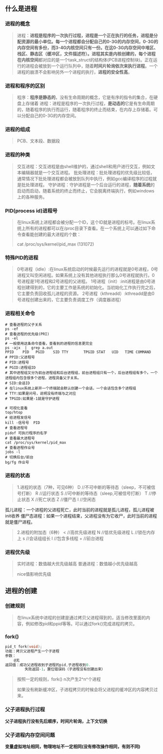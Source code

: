 ## 什么是进程

### 进程的概念

> 进程：**进程是程序的一次执行过程，进程是一个正在执行的任务，进程是分配资源的最小单位。**每一个进程都会分配自己的0-3G的内存空间，0-3G的内存空间有多份，而3-4G内核空间只有一份。在这0-3G内存空间中堆区、栈区、静态区（缓冲区，文件描述符）。进程其实是内核创建的，每个进程在**内核空间**都对应的是一个task_struct的结构体(PCB进程控制块)。正在运行的进程会被放到一个运行队列中，随着**时间片轮询依次来执行进程**。一个进程的崩溃不会影响另外一个进程的执行，**进程的安全性高**。

### 进程和程序的区别

> 程序：**程序是静态的**，没有生命周期的概念，它是有序的指令的集合，在硬盘上存储着
> 进程：进程是程序的一次执行过程，**是动态的**它是有生命周期的，随着程序的执行而运行，随着程序的终止而结束，在内存上存储着。可以分配自己的0-3G的内存空间。
### 进程的组成

> PCB、文本段、数据段

### 进程的种类

> 交互进程：交互进程是由shell维护的，通过shell和用户进行交互，例如文本编辑器就是一个交互进程。
批处理进程：批处理进程的优先级比较低，通常情况下批处理进程都会被放到队列中执行，例如gcc编译程序的过程就是批处理进程。
守护进程：守护进程是一个后台运行的进程，**随着系统**的启动而启动，随着系统的终止而终止，它会脱离终端执行，例如windows上的各种服务。

### PID(process id)进程号

> 在linux系统上进程都会被分配一个ID，这个ID就是进程的标号。在linux系统上所有的进程都可以在/proc目录下查看。在一个系统上可以通过如下命令查看能创建的最大进程的个数：
>
> cat /proc/sys/kernel/pid_max (131072)

### 特殊PID的进程

> 0号进程（idle）:在linux系统启动的时候最先运行的进程就是0号进程，0号进程又叫空闲进程。如果系统上没有其他进程执行那么0号进程就执行。0号进程是1号进程和2号进程的父进程。
1号进程（init）:init进程是由0号进程创建得到的，它的主要工作是系统的初始化。当初始化工作执行完之后，它主要负责回收孤儿进程的资源。
2号进程（kthreadd）:kthreadd是由0号进程创建出来的，它主要负责调度工作（调度器进程）

### 进程相关命令

```shell
# 查看进程的父子关系
ps -ef  
# 查看进程的优先级(PRI)
ps -el
# 一般使用这条命令查看，查看到的进程的信息更完全
ps -ajx  |  grep a.out
PPID    PID   PGID    SID TTY       TPGID STAT   UID   TIME COMMAND
# PPID:父进程号
# PID:进程号
# PGID:进程组ID
# 其中进程组又分为前台进程组和后台进程组，前台进程组只有一个，后台进程组有多个。一个进程组内包含很多个进程，进程具备父子关系。
# SID:会话ID
# 在linux系统上新开一个终端就会默认创建一个会话，一个会话包含多个进程组
# TTY:如果是问号，说明没有终端与之对应
# TPGID:如果是-1就是守护进程

# 可视化查看
top/htop
# 给进程发信号
kill -信号号  PID	
# 查看进程号  
pidof 可执行程序的名字
# 查看最大进程号
cat /proc/sys/kernel/pid_max
# 查看进程作业号
jobs -l
# 切换后台/前台
bg/fg 作业号 
```

### 进程的状态

> 1.进程的状态（7种，可见6种）
>   D  //不可中断的等待态（sleep，不可被信号打断）
>   R  //运行状态
>   S  //可中断的等待态（sleep,可被信号打断）
>   T  //停止状态
>   X  //死亡状态
>   Z  //僵尸态
>   I  //空闲态
>
孤儿进程：一个进程的父进程死亡，此时当前的进程就是孤儿进程，孤儿进程被init收养
僵尸态进程：如果一个进程结束，父进程没有为它收尸，此时当前的进程就是僵尸进程。
>
> 2.进程的附加态（6种）
>   <  //高优先级进程
>   N  //低优先级进程
>   L  //锁在内存上
>   s  //会话组组长
>   l  //包含多线程
>   \+  //前台进程

### 进程优先级

> 实时进程：数值越大优先级越高
> 普通进程：数值越小优先级越高
>
> nice值影响优先级

## 进程的创建

### 创建规则

> 在linux系统中进程的创建是通过拷贝父进程得到的，适当修改里面的内容，例如修改pid和ppid等等。可以通过fork()完成进程的拷贝。

### fork()

```c
pid_t fork(void);
功能：拷贝父进程产生一个子进程
参数：
    @无
返回值：成功父进程收到子进程的pid,子进程收到0.
    	 失败返回-1，置位错误码（子进程没有创建出来）
```

> 按照一定的规则，fork() n次产生2^n^个进程
>
> 如果没有刷新缓冲区，子进程拷贝的时候会将父进程的缓冲区的内容拷贝过来。

### 父子进程执行过程

**父子进程执行没有先后顺序，时间片轮询，上下文切换**

### 父子进程内存空间问题

**变量虚拟地址相同，物理地址不一定相同(没有修改操作相同，有则不同)**